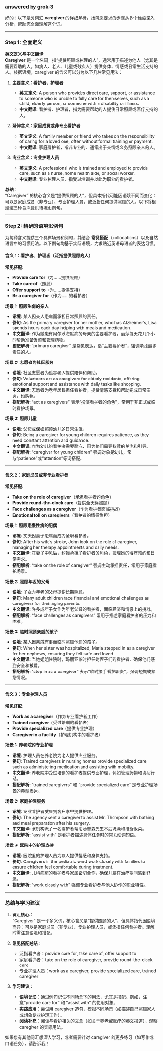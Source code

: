 ### answered by grok-3
好的！以下是对词汇 **caregiver** 的详细解析，按照您要求的步骤从多个维度深入分析，帮助您全面理解这个词。

---

### Step 1: 全面定义

**英文定义与中文翻译**  
**Caregiver** 是一个名词，指“提供照顾或护理的人”，通常用于描述为他人（尤其是需要帮助的人，如病人、老人、儿童或残疾人）提供身体、情感或日常生活支持的人。根据语境，caregiver 的含义可以分为以下几种常见用法：

1. **主要含义：看护者、护理者**  
   - **英文定义**: A person who provides direct care, support, or assistance to someone who is unable to fully care for themselves, such as a child, elderly person, or someone with a disability or illness.  
   - **中文翻译**: 看护者、护理者，指为需要帮助的人提供日常照顾或医疗支持的人。  

2. **延伸含义：家庭成员或非专业看护者**  
   - **英文定义**: A family member or friend who takes on the responsibility of caring for a loved one, often without formal training or payment.  
   - **中文翻译**: 家庭看护者，指非专业的、通常出于亲情或义务照顾亲人的人。  

3. **专业含义：专业护理人员**  
   - **英文定义**: A professional who is trained and employed to provide care, such as a nurse, home health aide, or social worker.  
   - **中文翻译**: 专业护理人员，指受过培训并以此为职业的看护者。  

**总结**：  
“Caregiver” 的核心含义是“提供照顾的人”，但具体指代可能因语境不同而变化：可以是家庭成员（非专业）、专业护理人员，或泛指任何提供照顾的人。以下将根据这三种含义提供语境化例句。

---

### Step 2: 精确的语境化例句

为每种含义提供三个具体场景和例句，并结合 **常见搭配**（collocations）以及自然语言中的习惯用法。以下例句均基于实际语境，力求贴近英语母语者的表达习惯。

#### 含义 1：看护者、护理者（泛指提供照顾的人）
**常见搭配**:  
- **Provide care for**（为……提供照顾）  
- **Take care of**（照顾）  
- **Offer support to**（为……提供支持）  
- **Be a caregiver for**（作为……的看护者）  

**场景 1: 照顾生病的亲人**  
- **语境**: 某人因亲人患病而承担日常照顾的责任。  
- **例句**: As the primary caregiver for her mother, who has Alzheimer’s, Lisa spends hours each day helping with meals and medication.  
- **中文翻译**: 作为她患有阿尔茨海默病的母亲的主要看护者，丽莎每天花几个小时帮助准备饭菜和管理药物。  
- **搭配解析**: “primary caregiver” 是常见表达，指“主要看护者”，强调承担最多责任的人。

**场景 2: 志愿者为社区服务**  
- **语境**: 社区志愿者为孤寡老人提供陪伴和帮助。  
- **例句**: Volunteers act as caregivers for elderly residents, offering emotional support and assistance with daily tasks like shopping.  
- **中文翻译**: 志愿者为老年居民担任看护者，提供情感支持和帮助完成日常任务，如购物。  
- **搭配解析**: “act as caregivers” 表示“扮演看护者的角色”，常用于非正式或临时看护场景。

**场景 3: 照顾儿童**  
- **语境**: 父母或保姆照顾幼儿的日常生活。  
- **例句**: Being a caregiver for young children requires patience, as they need constant attention and guidance.  
- **中文翻译**: 作为幼儿的看护者需要耐心，因为他们需要持续的关注和引导。  
- **搭配解析**: “caregiver for young children” 强调对象是幼儿，常与“patience”或“attention”等词搭配。

---

#### 含义 2：家庭成员或非专业看护者
**常见搭配**:  
- **Take on the role of caregiver**（承担看护者的角色）  
- **Provide round-the-clock care**（提供全天候照顾）  
- **Face challenges as a caregiver**（作为看护者面临挑战）  
- **Emotional toll on caregivers**（看护者的情感负担）  

**场景 1: 照顾患慢性病的配偶**  
- **语境**: 丈夫因妻子患病而成为全职看护者。  
- **例句**: After his wife’s stroke, John took on the role of caregiver, managing her therapy appointments and daily needs.  
- **中文翻译**: 在妻子中风后，约翰承担了看护者的角色，管理她的治疗预约和日常需求。  
- **搭配解析**: “take on the role of caregiver” 强调主动承担责任，常用于家庭看护场景。

**场景 2: 照顾年迈的父母**  
- **语境**: 子女为年老的父母提供长期照顾。  
- **例句**: Many adult children face financial and emotional challenges as caregivers for their aging parents.  
- **中文翻译**: 许多成年子女作为年老父母的看护者，面临经济和情感上的挑战。  
- **搭配解析**: “face challenges as caregivers” 常用于描述家庭看护者的压力和困难。

**场景 3: 临时照顾亲戚的孩子**  
- **语境**: 某人因亲戚有事而临时照顾他们的孩子。  
- **例句**: When her sister was hospitalized, Maria stepped in as a caregiver for her nephews, ensuring they felt safe and loved.  
- **中文翻译**: 当她姐姐住院时，玛丽亚临时担任她侄子们的看护者，确保他们感到安全和被爱。  
- **搭配解析**: “step in as a caregiver” 表示“临时接手看护职责”，强调短期或紧急情况。

---

#### 含义 3：专业护理人员
**常见搭配**:  
- **Work as a caregiver**（作为专业看护者工作）  
- **Trained caregiver**（受过培训的看护者）  
- **Provide specialized care**（提供专业护理）  
- **Caregiver in a facility**（护理机构中的看护者）  

**场景 1: 养老院的专业护理**  
- **语境**: 护理人员在养老院为老人提供专业服务。  
- **例句**: Trained caregivers in nursing homes provide specialized care, such as administering medication and assisting with mobility.  
- **中文翻译**: 养老院中受过培训的看护者提供专业护理，例如管理药物和协助行动。  
- **搭配解析**: “trained caregivers” 和 “provide specialized care” 是专业护理场景的典型表达。

**场景 2: 家庭护理服务**  
- **语境**: 专业看护者受雇到客户家中提供护理。  
- **例句**: The agency sent a caregiver to assist Mr. Thompson with bathing and meal preparation after his surgery.  
- **中文翻译**: 该机构派了一名看护者帮助汤普森先生术后洗澡和准备饭菜。  
- **搭配解析**: “assist with” 是看护者描述具体任务时的常见动词短语。

**场景 3: 医院中的护理支持**  
- **语境**: 医院里的护理人员为病人提供情感和身体支持。  
- **例句**: Caregivers in the pediatric ward work closely with families to ensure children feel comfortable during treatment.  
- **中文翻译**: 儿科病房的看护者与家属密切合作，确保儿童在治疗期间感到舒适。  
- **搭配解析**: “work closely with” 强调专业看护者与他人协作的职业特性。

---

### 总结与学习建议

1. **词汇核心**：  
   “Caregiver” 是一个多义词，核心含义是“提供照顾的人”，但具体指代因语境而异：可以是家庭成员（非专业）、专业护理人员，或泛指任何看护者。理解时需注意语境和搭配。

2. **常见搭配总结**：  
   - 泛指看护者：provide care for, take care of, offer support to  
   - 家庭看护者：take on the role of caregiver, provide round-the-clock care  
   - 专业护理人员：work as a caregiver, provide specialized care, trained caregiver  

3. **学习建议**：  
   - **语境记忆**：通过例句记住不同场景下的用法，尤其是搭配。例如，注意“provide care for” 和 “assist with” 的使用对象。  
   - **实践应用**：尝试用 caregiver 造句，模拟不同场景（如描述自己照顾家人或想象专业护理工作）。  
   - **阅读补充**：阅读与看护相关的文章（如关于养老或医疗的英文报道），观察 caregiver 的实际用法。  

如果您有其他词汇想深入学习，或者需要针对 caregiver 的更多练习（如写作或口语任务），请告诉我！